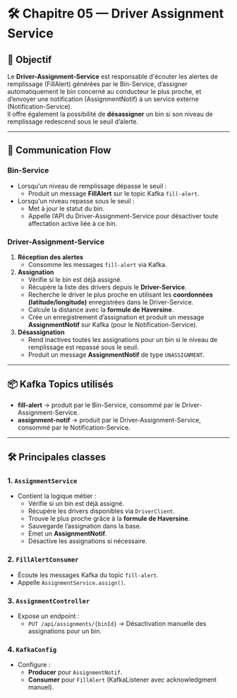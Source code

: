 # 🛠️ Chapitre 05 — Driver Assignment Service

## 🎯 Objectif
Le **Driver-Assignment-Service** est responsable d'écouter les alertes de remplissage (FillAlert) générées par le Bin-Service, d’assigner automatiquement le bin concerné au conducteur le plus proche, et d’envoyer une notification (AssignmentNotif) à un service externe (Notification-Service).  
Il offre également la possibilité de **désassigner** un bin si son niveau de remplissage redescend sous le seuil d’alerte.

---

## 🔄 Communication Flow

### Bin-Service
- Lorsqu'un niveau de remplissage dépasse le seuil :
  - Produit un message **FillAlert** sur le topic Kafka `fill-alert`.
- Lorsqu'un niveau repasse sous le seuil :
  - Met à jour le statut du bin.
  - Appelle l’API du Driver-Assignment-Service pour désactiver toute affectation active liée à ce bin.

### Driver-Assignment-Service
1. **Réception des alertes**
   - Consomme les messages `fill-alert` via Kafka.
2. **Assignation**
   - Vérifie si le bin est déjà assigné.
   - Récupère la liste des drivers depuis le **Driver-Service**.
   - Recherche le driver le plus proche en utilisant les **coordonnées (latitude/longitude)** enregistrées dans le Driver-Service.
   - Calcule la distance avec la **formule de Haversine**.
   - Crée un enregistrement d’assignation et produit un message **AssignmentNotif** sur Kafka (pour le Notification-Service).
3. **Désassignation**
   - Rend inactives toutes les assignations pour un bin si le niveau de remplissage est repassé sous le seuil.
   - Produit un message **AssignmentNotif** de type `UNASSIGNMENT`.

---

## 📦 Kafka Topics utilisés
- **fill-alert** → produit par le Bin-Service, consommé par le Driver-Assignment-Service.
- **assignment-notif** → produit par le Driver-Assignment-Service, consommé par le Notification-Service.

---

## 🛠️ Principales classes

### 1. `AssignmentService`
- Contient la logique métier :
  - Vérifie si un bin est déjà assigné.
  - Récupère les drivers disponibles via `DriverClient`.
  - Trouve le plus proche grâce à la **formule de Haversine**.
  - Sauvegarde l’assignation dans la base.
  - Émet un **AssignmentNotif**.
  - Désactive les assignations si nécessaire.

### 2. `FillAlertConsumer`
- Écoute les messages Kafka du topic `fill-alert`.
- Appelle `AssignmentService.assign()`.

### 3. `AssignmentController`
- Expose un endpoint :
  - `PUT /api/assignments/{binId}` → Désactivation manuelle des assignations pour un bin.

### 4. `KafkaConfig`
- Configure :
  - **Producer** pour `AssignmentNotif`.
  - **Consumer** pour `FillAlert` (KafkaListener avec acknowledgment manuel).
